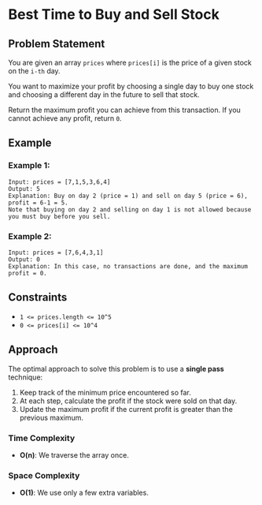 # Best Time to Buy and Sell Stock

## Problem Statement
You are given an array `prices` where `prices[i]` is the price of a given stock on the `i-th` day.

You want to maximize your profit by choosing a single day to buy one stock and choosing a different day in the future to sell that stock.

Return the maximum profit you can achieve from this transaction. If you cannot achieve any profit, return `0`.

## Example

### Example 1:
```plaintext
Input: prices = [7,1,5,3,6,4]
Output: 5
Explanation: Buy on day 2 (price = 1) and sell on day 5 (price = 6), profit = 6-1 = 5.
Note that buying on day 2 and selling on day 1 is not allowed because you must buy before you sell.
```

### Example 2:
```plaintext
Input: prices = [7,6,4,3,1]
Output: 0
Explanation: In this case, no transactions are done, and the maximum profit = 0.
```

## Constraints
- `1 <= prices.length <= 10^5`
- `0 <= prices[i] <= 10^4`

## Approach
The optimal approach to solve this problem is to use a **single pass** technique:
1. Keep track of the minimum price encountered so far.
2. At each step, calculate the profit if the stock were sold on that day.
3. Update the maximum profit if the current profit is greater than the previous maximum.

### Time Complexity
- **O(n)**: We traverse the array once.

### Space Complexity
- **O(1)**: We use only a few extra variables.

